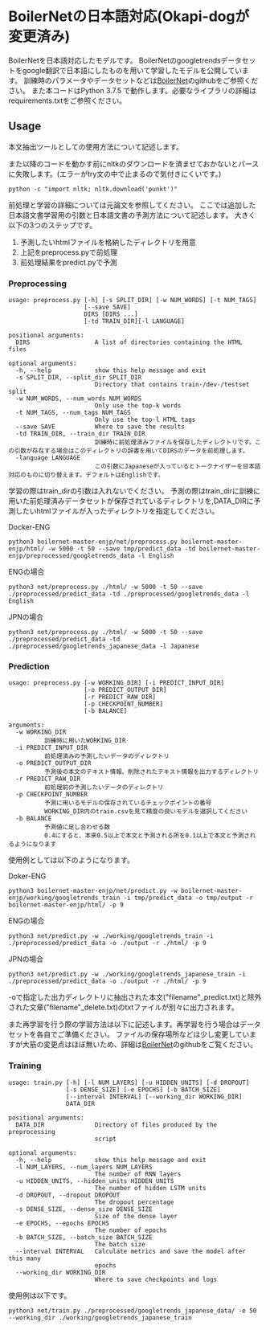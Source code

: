 # BoilerNetの日本語対応(Okapi-dogが変更済み)
BoilerNetを日本語対応したモデルです。
BoilerNetのgoogletrendsデータセットをgoogle翻訳で日本語にしたものを用いて学習したモデルを公開しています。
訓練時のパラメータやデータセットなどは[BoilerNet](https://github.com/mrjleo/BoilerNet)のgithubをご参照ください。
また本コードはPython 3.7.5 で動作します。必要なライブラリの詳細はrequirements.txtをご参照ください。

## Usage
本文抽出ツールとしての使用方法について記述します。

また以降のコードを動かす前にnltkのダウンロードを済ませておかないとパースに失敗します。(エラーがtry文の中で止まるので気付きにくいです。)
```
python -c "import nltk; nltk.download('punkt')"
```

前処理と学習の詳細については元論文を参照してください。
ここでは追加した日本語文書学習用の引数と日本語文書の予測方法について記述します。
大きく以下の3つのステップです。

1. 予測したいhtmlファイルを格納したディレクトリを用意
2. 上記をpreprocess.pyで前処理
3. 前処理結果をpredict.pyで予測

### Preprocessing
```
usage: preprocess.py [-h] [-s SPLIT_DIR] [-w NUM_WORDS] [-t NUM_TAGS]
                     [--save SAVE]
                     DIRS [DIRS ...]
                     [-td TRAIN_DIR][-l LANGUAGE]

positional arguments:
  DIRS                  A list of directories containing the HTML files

optional arguments:
  -h, --help            show this help message and exit
  -s SPLIT_DIR, --split_dir SPLIT_DIR
                        Directory that contains train-/dev-/testset split
  -w NUM_WORDS, --num_words NUM_WORDS
                        Only use the top-k words
  -t NUM_TAGS, --num_tags NUM_TAGS
                        Only use the top-l HTML tags
  --save SAVE           Where to save the results
  -td TRAIN_DIR, --train_dir TRAIN_DIR
                        訓練時に前処理済みファイルを保存したディレクトリです。この引数が存在する場合はこのディレクトリの辞書を用いてDIRSのデータを前処理します。
  -language LANGUAGE
                        この引数にJapaneseが入っているとトークナイザーを日本語対応のものに切り替えます。デフォルトはEnglishです。
```
学習の際はtrain_dirの引数は入れないでください。
予測の際はtrain_dirに訓練に用いた前処理済みデータセットが保存されているディレクトリを,DATA_DIRに予測したいhtmlファイルが入ったディレクトリを指定してください。

Docker-ENG
```
python3 boilernet-master-enjp/net/preprocess.py boilernet-master-enjp/html/ -w 5000 -t 50 --save tmp/predict_data -td boilernet-master-enjp/preprocessed/googletrends_data -l English
```
ENGの場合
```
python3 net/preprocess.py ./html/ -w 5000 -t 50 --save ./preprocessed/predict_data -td ./preprocessed/googletrends_data -l English
```
JPNの場合
```
python3 net/preprocess.py ./html/ -w 5000 -t 50 --save ./preprocessed/predict_data -td ./preprocessed/googletrends_japanese_data -l Japanese
```

### Prediction
```
usage: preprocess.py [-w WORKING_DIR] [-i PREDICT_INPUT_DIR]
                     [-o PREDICT_OUTPUT_DIR] 
                     [-r PREDICT_RAW_DIR]
                     [-p CHECKPOINT_NUMBER]
                     [-b BALANCE]

arguments:
  -w WORKING_DIR
          訓練時に用いたWORKING_DIR
  -i PREDICT_INPUT_DIR
          前処理済みの予測したいデータのディレクトリ
  -o PREDICT_OUTPUT_DIR
          予測後の本文のテキスト情報、削除されたテキスト情報を出力するディレクトリ
  -r PREDICT_RAW_DIR
          前処理前の予測したいデータのディレクトリ
  -p CHECKPOINT_NUMBER
          予測に用いるモデルの保存されているチェックポイントの番号
          WORKING_DIR内のtrain.csvを見て精度の良いモデルを選択してください
  -b BALANCE
          予測値に足し合わせる数
          0.4にすると、本来0.5以上で本文と予測される所を0.1以上で本文と予測されるようになります
```
使用例としては以下のようになります。

Doker-ENG
```
python3 boilernet-master-enjp/net/predict.py -w boilernet-master-enjp/working/googletrends_train -i tmp/predict_data -o tmp/output -r boilernet-master-enjp/html/ -p 9 
```

ENGの場合
```
python3 net/predict.py -w ./working/googletrends_train -i ./preprocessed/predict_data -o ./output -r ./html/ -p 9 
```
JPNの場合
```
python3 net/predict.py -w ./working/googletrends_japanese_train -i ./preprocessed/predict_data -o ./output -r ./html/ -p 9 
```

-oで指定した出力ディレクトリに抽出された本文("filename"_predict.txt)と除外された文章("filename"_delete.txt)のtxtファイルが別々に出力されます。

また再学習を行う際の学習方法は以下に記述します。再学習を行う場合はデータセットを各自でご準備ください。
ファイルの保存場所などは少し変更していますが大筋の変更点はほぼ無いため、詳細は[BoilerNet](https://github.com/mrjleo/boilernet)のgithubをご覧ください。

### Training
```
usage: train.py [-h] [-l NUM_LAYERS] [-u HIDDEN_UNITS] [-d DROPOUT]
                [-s DENSE_SIZE] [-e EPOCHS] [-b BATCH_SIZE]
                [--interval INTERVAL] [--working_dir WORKING_DIR]
                DATA_DIR

positional arguments:
  DATA_DIR              Directory of files produced by the preprocessing
                        script

optional arguments:
  -h, --help            show this help message and exit
  -l NUM_LAYERS, --num_layers NUM_LAYERS
                        The number of RNN layers
  -u HIDDEN_UNITS, --hidden_units HIDDEN_UNITS
                        The number of hidden LSTM units
  -d DROPOUT, --dropout DROPOUT
                        The dropout percentage
  -s DENSE_SIZE, --dense_size DENSE_SIZE
                        Size of the dense layer
  -e EPOCHS, --epochs EPOCHS
                        The number of epochs
  -b BATCH_SIZE, --batch_size BATCH_SIZE
                        The batch size
  --interval INTERVAL   Calculate metrics and save the model after this many
                        epochs
  --working_dir WORKING_DIR
                        Where to save checkpoints and logs
```

使用例は以下です。
```
python3 net/train.py ./preprocessed/googletrends_japanese_data/ -e 50 --working_dir ./working/googletrends_japanese_train
```
